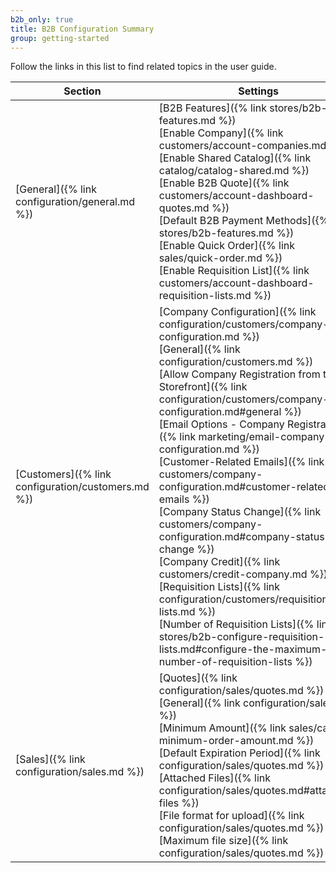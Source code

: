 ```yaml
---
b2b_only: true
title: B2B Configuration Summary
group: getting-started
---
```


Follow the links in this list to find related topics in the user guide.

|Section|Settings|
|--- |--- |
|[General]({% link configuration/general.md %})|[B2B Features]({% link stores/b2b-features.md %}) <br/>[Enable Company]({% link customers/account-companies.md %}) <br/>[Enable Shared Catalog]({% link catalog/catalog-shared.md %}) <br/>[Enable B2B Quote]({% link customers/account-dashboard-quotes.md %}) <br/>[Default B2B Payment Methods]({% link stores/b2b-features.md %}) <br/>[Enable Quick Order]({% link sales/quick-order.md %}) <br/>[Enable Requisition List]({% link customers/account-dashboard-requisition-lists.md %})|
|[Customers]({% link configuration/customers.md %})|[Company Configuration]({% link configuration/customers/company-configuration.md %}) <br/>[General]({% link configuration/customers.md %}) <br/>[Allow Company Registration from the Storefront]({% link configuration/customers/company-configuration.md#general %}) <br/>[Email Options - Company Registration]({% link marketing/email-company-configuration.md %}) <br/>[Customer-Related Emails]({% link customers/company-configuration.md#customer-related-emails %}) <br/>[Company Status Change]({% link customers/company-configuration.md#company-status-change %})<br/>[Company Credit]({% link customers/credit-company.md %}) <br/>[Requisition Lists]({% link configuration/customers/requisition-lists.md %}) <br/>[Number of Requisition Lists]({% link stores/b2b-configure-requisition-lists.md#configure-the-maximum-number-of-requisition-lists %})|
|[Sales]({% link configuration/sales.md %})|[Quotes]({% link configuration/sales/quotes.md %}) <br/>[General]({% link configuration/sales.md %}) <br/>[Minimum Amount]({% link sales/cart-minimum-order-amount.md %}) <br/>[Default Expiration Period]({% link configuration/sales/quotes.md %}) <br/>[Attached Files]({% link configuration/sales/quotes.md#attached-files %}) <br/>[File format for upload]({% link configuration/sales/quotes.md %}) <br/>[Maximum file size]({% link configuration/sales/quotes.md %})|
